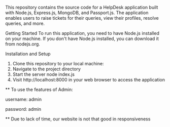 This repository contains the source code for a HelpDesk application built with Node.js, Express.js, MongoDB, and Passport.js. The application enables users to raise tickets for their queries, view their profiles, resolve queries, and more.

Getting Started
To run this application, you need to have Node.js installed on your machine. If you don't have Node.js installed, you can download it from nodejs.org.

Installation and Setup
1. Clone this repository to your local machine:
2. Navigate to the project directory
3. Start the server
   node index.js
4. Visit http://localhost:8000 in your web browser to access the application
   

** To use the features of Admin:

   username: admin
   
   password: admin

** Due to lack of time, our website is    not that good in responsiveness 
